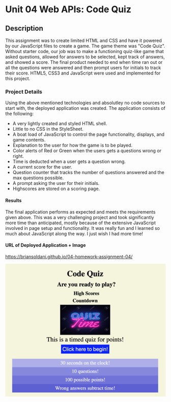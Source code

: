 # Unit 04 Web APIs: Code Quiz

## Description
This assignment was to create limited HTML and CSS and have it powered by our JavaScript files to create a game. The game theme was "Code Quiz". Without starter code, our job was to make a functioning quiz-like game that asked questions, allowed for answers to be selected, kept track of answers, and showed a score. The final product needed to end when time ran out or all the questions were answered and then prompt users for initials to track their score. HTML5, CSS3 and JavaScript were used and implemented for this project.


### Project Details
Using the above mentioned technologies and absolutley no code sources to start with, the deployed application was created. The application consists of the following:

- A very lightly created and styled HTML shell.
- Little to no CSS in the StyleSheet.
- A boat load of JavaScript to control the page functionality, displays, and game contents.
- Explanation to the user for how the game is to be played.
- Color alerts of Red or Green when the users gets a questions wrong or right.
- Time is deducted when a user gets a question wrong.
- A current score for the user.
- Question counter that tracks the number of questions answered and the max questions possible.
- A prompt asking the user for their initials.
- Highscores are stored on a scoring page.
 
 #### Results
 The final application performs as expected and meets the requirements given above. This was a very challenging project and took significantly more time than anticipated, mostly because of the extensive JavaScript involved in page setup and functionality. It was really fun and I learned so much about JavaScript along the way. I just wish I had more time!


#### URL of Deployed Application + Image
 https://briansoldani.github.io/04-homework-assignment-04/


![](assets/quiz-game.jpg)
